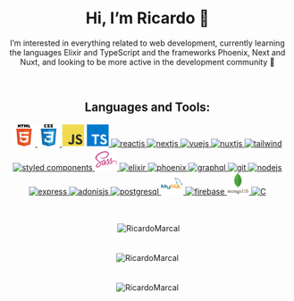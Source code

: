 <h1 align="center">Hi, I’m Ricardo 👋</h1>
<p align="center">I’m interested in everything related to web development, currently learning the languages Elixir and TypeScript and the frameworks Phoenix, Next and Nuxt, and looking to be more active in the development community 💙</p>
<br />
<h2 align="center">Languages and Tools:</h2>
<p align="center">
    <a href="https://www.w3.org/html/" target="_blank"> <img src="https://raw.githubusercontent.com/devicons/devicon/master/icons/html5/html5-original-wordmark.svg" alt="html5" width="40" height="40" /> </a>
    <a href="https://www.w3schools.com/css/" target="_blank"> <img src="https://raw.githubusercontent.com/devicons/devicon/master/icons/css3/css3-original-wordmark.svg" alt="css3" width="40" height="40" /> </a>
    <a href="https://developer.mozilla.org/en-US/docs/Web/JavaScript" target="_blank"><img src="https://raw.githubusercontent.com/devicons/devicon/master/icons/javascript/javascript-original.svg" alt="javascript" width="40" height="40" /></a>
    <a href="https://www.typescriptlang.org/" target="_blank"> <img src="https://raw.githubusercontent.com/devicons/devicon/master/icons/typescript/typescript-original.svg" alt="typescript" width="40" height="40" /> </a>
    <a href="https://reactjs.org/" target="_blank"> <img src="https://ricardomarcal.github.io/images/ReactJs.png" alt="reactjs" width="40" height="40" /> </a>
    <a href="https://nextjs.org/" target="_blank"> <img src="https://ricardomarcal.github.io/images/NextJs.png" alt="nextjs" width="40" height="40" /> </a>
    <a href="https://vuejs.org/" target="_blank"> <img src="https://upload.wikimedia.org/wikipedia/commons/thumb/9/95/Vue.js_Logo_2.svg/1184px-Vue.js_Logo_2.svg.png" alt="vuejs" width="40" height="40" /> </a>
    <a href="https://nuxtjs.org/" target="_blank"> <img src="https://nuxtjs.org/design-kit/colored-logo.svg" alt="nuxtjs" width="40" height="40" /> </a>
    <a href="https://tailwindcss.com/" target="_blank"> <img src="https://www.vectorlogo.zone/logos/tailwindcss/tailwindcss-icon.svg" alt="tailwind" width="40" height="40" /> </a>
    <a href="https://styled-components.com/" target="_blank"> <img src="https://avatars.githubusercontent.com/u/20658825?s=200&v=4" alt="styled components" width="40" height="40" /> </a>
    <a href="https://sass-lang.com" target="_blank"> <img src="https://raw.githubusercontent.com/devicons/devicon/master/icons/sass/sass-original.svg" alt="sass" width="40" height="40" /> </a>
    <a href="http://elixir-lang.org/" target="_blank"> <img src="https://cdn.icon-icons.com/icons2/2699/PNG/64/elixir_lang_logo_icon_169207.png" alt="elixir" width="40" height="40" /> </a>
    <a href="https://phoenixframework.org/" target="_blank"> <img src="https://fullstackphoenix.com/images/phoenix-bcd92d6eab83c07e921cb06c8121321a.png?vsn=d" alt="phoenix" width="40" height="40" /> </a>
    <a href="https://graphql.org" target="_blank"> <img src="https://www.vectorlogo.zone/logos/graphql/graphql-icon.svg" alt="graphql" width="40" height="40" /> </a>
    <a href="https://git-scm.com/" target="_blank"> <img src="https://www.vectorlogo.zone/logos/git-scm/git-scm-icon.svg" alt="git" width="40" height="40" /> </a>
    <a href="https://nodejs.org" target="_blank"> <img src="https://ricardomarcal.github.io/images/NodeJs.png" alt="nodejs" width="40" height="40" /> </a>
    <a href="https://expressjs.com" target="_blank"> <img src="https://assets.website-files.com/61ca3f775a79ec5f87fcf937/6202fcdee5ee8636a145a41b_1234.png" alt="express" width="40" height="40" /> </a>
    <a href="https://adonisjs.com/" target="_blank"> <img src="https://avatars.githubusercontent.com/u/13810373?s=280&v=4" alt="adonisjs" width="40" height="40" />
    <a href="https://www.postgresql.org/" target="_blank"> <img src="https://upload.wikimedia.org/wikipedia/commons/2/29/Postgresql_elephant.svg" alt="postgresql" width="40" height="40" /> </a>
    <a href="https://www.mysql.com/" target="_blank"> <img src="https://raw.githubusercontent.com/devicons/devicon/master/icons/mysql/mysql-original-wordmark.svg" alt="mysql" width="40" height="40" /> </a>
    <a href="https://firebase.google.com/" target="_blank"> <img src="https://www.vectorlogo.zone/logos/firebase/firebase-icon.svg" alt="firebase" width="40" height="40" /> </a>
    <a href="https://www.mongodb.com/" target="_blank"> <img src="https://raw.githubusercontent.com/devicons/devicon/master/icons/mongodb/mongodb-original-wordmark.svg" alt="mongodb" width="40" height="40" /> </a>
    <a href="https://www.cprogramming.com/" target="_blank"> <img src="https://cdn.jsdelivr.net/gh/devicons/devicon/icons/c/c-plain.svg" alt="C" width="40" height="40" /> </a>
    <br />
    <br />
    <br />
    <a>
    <div align="center">&nbsp;<img align="center" src="https://github-readme-stats.vercel.app/api?username=RicardoMarcal&show_icons=true&locale=en&theme=prussian&include_all_commits=true&count_private=true" alt="RicardoMarcal" /></div>
    <br />
    <br />
    <div align="center"><img align="center" src="http://github-readme-streak-stats.herokuapp.com?user=RicardoMarcal&theme=prussian&hide_border=true&date_format=j%20M%5B%20Y%5D" alt="RicardoMarcal" /></div>
    <br />
    <br />
    <div align="center"><img align="center" src="https://github-readme-stats.vercel.app/api/top-langs?username=RicardoMarcal&show_icons=true&locale=en&layout=compact&theme=prussian&langs_count=6" alt="RicardoMarcal" /></div>
</p>

<!---
RicardoMarcal/RicardoMarcal is a ✨ special ✨ repository because its `README.md` (this file) appears on your GitHub profile.
You can click the Preview link to take a look at your changes.
--->
